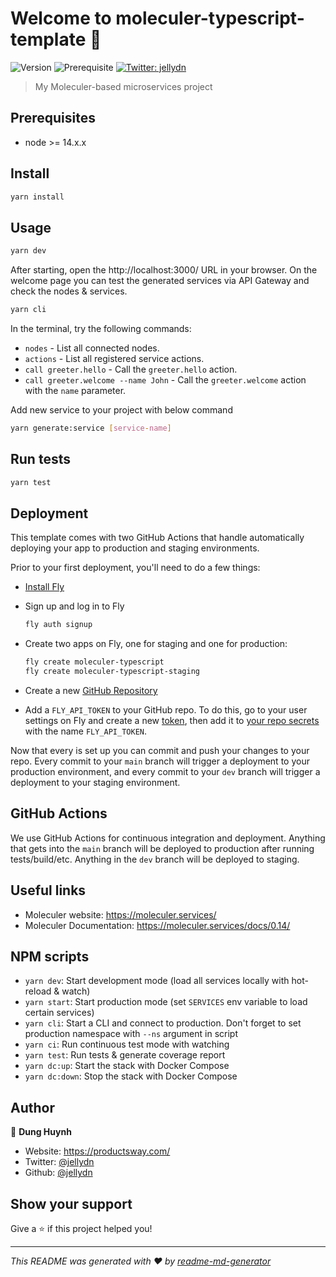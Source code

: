 # Welcome to moleculer-typescript-template 👋

![Version](https://img.shields.io/badge/version-0.1.0-blue.svg?cacheSeconds=2592000)
![Prerequisite](https://img.shields.io/badge/node-%3E%3D%2014.x.x-blue.svg)
[![Twitter: jellydn](https://img.shields.io/twitter/follow/jellydn.svg?style=social)](https://twitter.com/jellydn)

> My Moleculer-based microservices project

## Prerequisites

-   node >= 14.x.x

## Install

```sh
yarn install
```

## Usage

```sh
yarn dev
```

After starting, open the http://localhost:3000/ URL in your browser.
On the welcome page you can test the generated services via API Gateway and check the nodes & services.

```sh
yarn cli
```

In the terminal, try the following commands:

-   `nodes` - List all connected nodes.
-   `actions` - List all registered service actions.
-   `call greeter.hello` - Call the `greeter.hello` action.
-   `call greeter.welcome --name John` - Call the `greeter.welcome` action with the `name` parameter.

Add new service to your project with below command

```sh
yarn generate:service [service-name]
```

## Run tests

```sh
yarn test
```

## Deployment

This template comes with two GitHub Actions that handle automatically deploying your app to production and staging environments.

Prior to your first deployment, you'll need to do a few things:

-   [Install Fly](https://fly.io/docs/getting-started/installing-flyctl/)

-   Sign up and log in to Fly

    ```sh
    fly auth signup
    ```

-   Create two apps on Fly, one for staging and one for production:

    ```sh
    fly create moleculer-typescript
    fly create moleculer-typescript-staging
    ```

-   Create a new [GitHub Repository](https://repo.new)

-   Add a `FLY_API_TOKEN` to your GitHub repo. To do this, go to your user settings on Fly and create a new [token](https://web.fly.io/user/personal_access_tokens/new), then add it to [your repo secrets](https://docs.github.com/en/actions/security-guides/encrypted-secrets) with the name `FLY_API_TOKEN`.

Now that every is set up you can commit and push your changes to your repo. Every commit to your `main` branch will trigger a deployment to your production environment, and every commit to your `dev` branch will trigger a deployment to your staging environment.

## GitHub Actions

We use GitHub Actions for continuous integration and deployment. Anything that gets into the `main` branch will be deployed to production after running tests/build/etc. Anything in the `dev` branch will be deployed to staging.

## Useful links

-   Moleculer website: https://moleculer.services/
-   Moleculer Documentation: https://moleculer.services/docs/0.14/

## NPM scripts

-   `yarn dev`: Start development mode (load all services locally with hot-reload & watch)
-   `yarn start`: Start production mode (set `SERVICES` env variable to load certain services)
-   `yarn cli`: Start a CLI and connect to production. Don't forget to set production namespace with `--ns` argument in script
-   `yarn ci`: Run continuous test mode with watching
-   `yarn test`: Run tests & generate coverage report
-   `yarn dc:up`: Start the stack with Docker Compose
-   `yarn dc:down`: Stop the stack with Docker Compose

## Author

👤 **Dung Huynh**

-   Website: https://productsway.com/
-   Twitter: [@jellydn](https://twitter.com/jellydn)
-   Github: [@jellydn](https://github.com/jellydn)

## Show your support

Give a ⭐️ if this project helped you!

---

_This README was generated with ❤️ by [readme-md-generator](https://github.com/kefranabg/readme-md-generator)_
